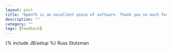 ```yaml
---
layout: post
title: "OpenTX is an excellent piece of software. Thank you so much for your time and effort."
description: ""
category: ""
tags: [Feedback]
---
```

{% include JB/setup %}
Russ Stutzman
